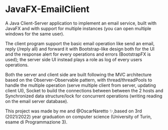 # JavaFX-EmailClient

A Java Client-Server application to implement an email service, built with JavaFX and with support for multiple instances (you can open multiple windows for the same user).

The client program support the basic email operation like send an email, reply (/reply all) and forward it with Bootstrap-like design both for the UI and the response alert for every operations and errors (BootstrapFX is used); the server side UI instead plays a role as log of every users operations.

Both the server and client side are built following the MVC architecture based on the Observer-Observable pattern, with thread/threadPools to handle the multiple operation (serve multiple client from server, updating client UI), Socket to build the connections between between the 2 hosts and Synchronized data structure/lock for concurrent operations (writing reading on the email server database).

This project was made by me and @OscarNaretto ✨,based on 3rd (2021/2022) year graduation on computer science (University of Turin, esame di Programmazione 3).
